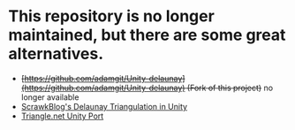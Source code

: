 This repository is no longer maintained, but there are some great alternatives.
==============

- ~~[https://github.com/adamgit/Unity-delaunay](https://github.com/adamgit/Unity-delaunay) (Fork of this project)~~ no longer available
- [ScrawkBlog's Delaunay Triangulation in Unity](https://scrawkblog.com/2014/06/16/delaunay-triangulation-in-unity/)
- [Triangle.net Unity Port](https://github.com/Ranguna/Triangle-NET-Unity-Port)
